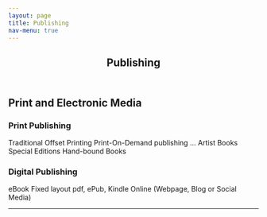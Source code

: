 ```yaml
---
layout: page
title: Publishing
nav-menu: true
---
```


<!-- Main -->
<div id="main" class="alt">

<!-- One -->
<section id="one">
	<div class="inner">
		<header class="major">
			<h1>Publishing</h1>
		</header>


<!-- Content -->
<h1 id="content">Print and Electronic Media</h1>
<!--<p>Praesent ac adipiscing ullamcorper semper ut amet ac risus. Lorem sapien ut odio odio nunc. Ac adipiscing nibh porttitor erat risus justo adipiscing adipiscing amet placerat accumsan. Vis. Faucibus odio magna tempus adipiscing a non. In mi primis arcu ut non accumsan vivamus ac blandit adipiscing adipiscing arcu metus praesent turpis eu ac lacinia nunc ac commodo gravida adipiscing eget accumsan ac nunc adipiscing adipiscing.</p> -->
<div class="row">
	<div class="6u 12u$(small)">
		<h3>Print Publishing</h3>
		<p>Traditional Offset Printing
			Print-On-Demand publishing … 
			Artist Books
			Special Editions
			Hand-bound Books</p>
	</div>
	<div class="6u$ 12u$(small)">
		<h3>Digital Publishing</h3>
		<p>eBook Fixed layout pdf, 
			ePub, Kindle 
			Online (Webpage, Blog or Social Media)
			</p>
	</div>

<hr class="major" />

